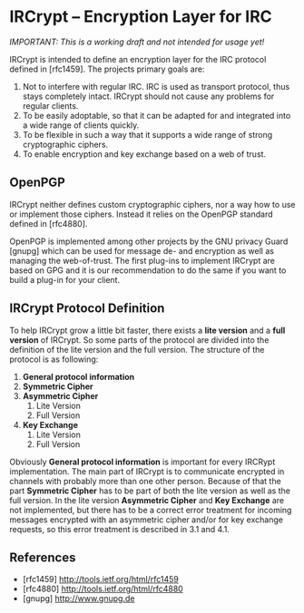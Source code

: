 IRCrypt – Encryption Layer for IRC
==================================

*IMPORTANT: This is a working draft and not intended for usage yet!*

IRCrypt is intended to define an encryption layer for the IRC protocol defined
in [rfc1459]. The projects primary goals are:

1. Not to interfere with regular IRC. IRC is used as transport protocol, thus
   stays completely intact. IRCrypt should not cause any problems for regular
   clients.
2. To be easily adoptable, so that it can be adapted for and integrated into a
   wide range of clients quickly.
3. To be flexible in such a way that it supports a wide range of strong
   cryptographic ciphers.
4. To enable encryption and key exchange based on a web of trust.


OpenPGP
-------

IRCrypt neither defines custom cryptographic ciphers, nor a way how to use or
implement those ciphers. Instead it relies on the OpenPGP standard defined in
[rfc4880].

OpenPGP is implemented among other projects by the GNU privacy Guard [gnupg]
which can be used for message de- and encryption as well as managing the
web-of-trust. The first plug-ins to implement IRCrypt are based on GPG and it
is our recommendation to do the same if you want to build a plug-in for your
client.


IRCrypt Protocol Definition
---------------------------

To help IRCrypt grow a little bit faster, there exists a **lite version** and a
**full version** of IRCrypt. So some parts of the protocol are divided into the
definition of the lite version and the full version. The structure of the
protocol is as following:

1. **General protocol information**
2. **Symmetric Cipher**
3. **Asymmetric Cipher**
	1. Lite Version
	2. Full Version
4. **Key Exchange**
	1. Lite Version
	2. Full Version

Obviously **General protocol information** is important for every IRCRypt
implementation. The main part of IRCrypt is to communicate encrypted in
channels with probably more than one other person. Because of that the part
**Symmetric Cipher** has to be part of both the lite version as well as the
full version. In the lite version **Asymmetric Cipher** and **Key Exchange**
are not implemented, but there has to be a correct error treatment for incoming
messages encrypted with an asymmetric cipher and/or for key exchange requests,
so this error treatment is described in 3.1 and 4.1.


References
----------

 - [rfc1459] http://tools.ietf.org/html/rfc1459
 - [rfc4880] http://tools.ietf.org/html/rfc4880
 - [gnupg]   http://www.gnupg.de
